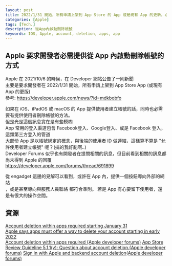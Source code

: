 ```yaml
---
layout: post
title: 2022/1/31 開始，所有申請上架到 App Store 的 App 或是現有 App 的更新，必需要提供使用者刪除帳號的方法
categories: [Apple]
tags: [Tech.]
description: 從App內啟動刪除帳號
keywords: IOS, Apple, account, deletion, apps, app
---
```


## Apple 要求開發者必需提供從 App 內啟動刪除帳號的方式
Apple 在 2021/10/6 的時候，在 Developer 網站公告了一則新聞  
主要是要求開發者在 2022/1/31 開始，所有申請上架到 App Store App (或現有 App 的更版)  
參考: <a href="https://developer.apple.com/news/?id=mdkbobfo" target="_blank">https://developer.apple.com/news/?id=mdkbobfo</a>

如果在 iOS、iPadOS 或 macOS 的 App 提供使用者建立帳號的話，同時也必需要有提供使用者刪除帳號的方法。  
但是光是這個訊息實在是有些模糊  
App 常用的登入渠道包含 Facebook登入、Google登入、或是 Facebook 登入，這類第三方登入的管道  
大部份 App 是以帳號綁定的概念，與後端的使用者 ID 做連結，這樣算不算是 "允許使用者建立帳號" 呢？(搞的我好亂啊..)  
Developer Forums 似乎也有開發者在提問相關的訊息，但目前看到相關的訊息都尚未得到 Apple 的回覆  
<a href="https://developer.apple.com/forums/thread/691899" target="_blank">https://developer.apple.com/forums/thread/691899</a>


從 engadget 這邊的見解可以看到，或許在 App 內，提供一個按鈕導向外部的網站  
，或是甚至導向與服務人員聯絡 都符合準則。
若是 App 有心要留下使用者，還是有很大的操作空間。


## 資源

<a href="https://developer.apple.com/news/?id=mdkbobfo" target="_blank">Account deletion within apps required starting January 31</a>  
<a href="https://www.engadget.com/apple-app-store-ios-developers-delete-account-report-193119525.html">Apple says apps must offer a way to delete your account starting in early 2022</a>  
<a href="https://developer.apple.com/forums/thread/691899">Account deletion within apps required (Apple developer forums)</a>
<a href="https://developer.apple.com/forums/thread/683386">App Store Review Guideline 5.1.1(v): Question about account deletion.(Apple developer forums)</a>
<a href="https://developer.apple.com/forums/thread/674661">Sign in with Apple and backend account deletion(Apple developer forums)</a>

